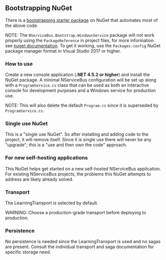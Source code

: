 ## Bootstrapping NuGet

There is a [bootstrapping starter package](https://www.nuget.org/packages/NServiceBus.Bootstrap.WindowsService) on NuGet that automates most of the above code.

NOTE: The `NServiceBus.Bootstrap.WindowsService` package will not work properly using the `PackageReference` in project files, for more information see [nuget documentation](https://docs.microsoft.com/en-us/nuget/consume-packages/package-references-in-project-files). To get it working, use the `Packages.config` NuGet package manager format in Visual Studio 2017 or higher.


### How to use

Create a new console application (**.NET 4.5.2 or higher**) and install the NuGet package. A minimal NServiceBus configuration will be set up along with a `ProgramService.cs` class that can be used as both an interactive console for development purposes and a Windows service for production use.

NOTE: This will also delete the default `Program.cs` since it is superseded by `ProgramService.cs`.


### Single use NuGet

This is a "single use NuGet". So after installing and adding code to the project, it will remove itself. Since it is single use there will never be any "upgrade"; this is a "use and then own the code" approach.


### For new self-hosting applications

This NuGet helps get started on a new self-hosted NServiceBus application. For existing NServiceBus projects, the problems this NuGet attempts to address are likely already solved.

### Transport

The LearningTransport is selected by default.

WARNING: Choose a production-grade transport before deploying to production.


### Persistence

No persistence is needed since the LearningTransport is used and no sagas are present. Consult the individual transport and saga documentation for specific storage need.